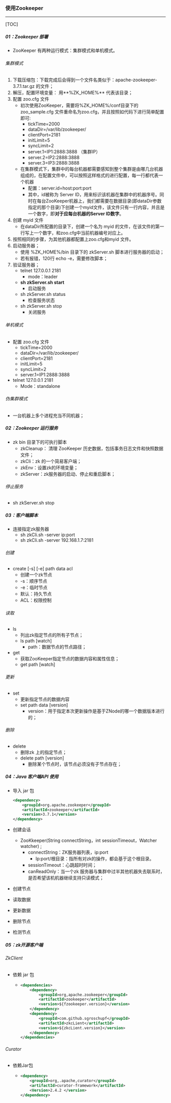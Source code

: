 ### 使用Zookeeper

------

[TOC]

##### 01：Zookeeper 部署

- ZooKeeper 有两种运行模式：集群模式和单机模式。

###### 集群模式

1. 下载压缩包：下载完成后会得到一个文件名类似于：apache-zookeeper-3.7.1.tar.gz 的文件；
2. 解压，配置环境变量： 用**%ZK_HOME%** 代表该目录；
3. 配置 zoo.cfg 文件
   - 初次使用ZooKeeper，需要将%ZK_HOME%/conf目录下的zoo_sample.cfg 文件重命名为zoo.cfg，并且按照如代码下进行简单配置即可:
     - tickTime=2000
     - dataDir=/var/lib/zookeeper/
     - clientPort=2181
     - initLimit=5
     - syncLimit=2
     - server.1=IP1:2888:3888 （集群IP）
     - server.2=IP2:2888:3888
     - server.3=IP3:2888:3888
   - 在集群模式下，集群中的每台机器都需要感知到整个集群是由哪几台机器组成的，在配置文件中，可以按照这样格式的进行配置，每一行都代表一个机器
     - 配置：server.id=host:port:port
     - 其中，id被称为 Server ID，用来标识该机器在集群中的机器序号。同时在每台ZooKeeper机器上，我们都需要在数据目录(即dataDir参数指定的那个目录)下创建一个myid文件，该文件只有一行内容，并且是一个数字，即**对于应每台机器的Server ID数字**。
4. 创建 myid 文件
   - 在dataDir所配置的目录下，创建一个名为 myid 的文件，在该文件的第一行写上一个数字，和zoo.cfg中当前机器编号对应上。
5. 按照相同的步骤，为其他机器都配置上zoo.cfg和myid 文件。
6. 启动服务器；
   - 使用 %ZK_HOME%/bin 目录下的 zkServer.sh 脚本进行服务器的启动；
   - 若有报错，120行 echo -e，需要修改脚本；
7. 验证服务器；
   - telnet 127.0.0.1 2181 
     - mode：leader
   - **sh zkServer.sh start** 
     - 启动服务
   - sh zkServer.sh status
     - 检查服务状态
   - sh zkServer.sh stop
     - 关闭服务

###### 单机模式

- 配置 zoo.cfg 文件
  - tickTime=2000
  - dataDir=/var/lib/zookeeper/
  - clientPort=2181
  - initLimit=5
  - syncLimit=2
  - server.1=IP1:2888:3888 
- telnet 127.0.0.1 2181
  - Mode：standalone

###### 伪集群模式

- 一台机器上多个进程充当不同机器；

##### 02：Zookeeper 运行服务

- zk bin 目录下的可执行脚本
  - zkCleanup： 清理 ZooKeeper 历史数据，包括事务日志文件和快照数据文件；
  - zkCli：zk 的一个简易客户端；
  - zkEnv：设置zk的环境变量；
  - zkServer：zk服务器的启动、停止和重启脚本；

###### 停止服务

- sh zkServer.sh stop

##### 03：客户端脚本

- 连接指定zk服务器
  - sh zkCli.sh -server ip:port
  - sh zkCli.sh -server 192.168.1.7:2181

###### 创建

- create [-s] [-e] path  data acl
  - 创建一个zk节点
  - -s：顺序节点
  - -e：临时节点
  - 默认：持久节点
  - ACL：权限控制

###### 读取

- ls
  - 列出zk指定节点的所有子节点；
  - ls path [watch]
    - path：数据节点的节点路径；
- get
  - 获取ZooKeeper指定节点的数据内容和属性信息；
  - get path [watch]

###### 更新

- set
  - 更新指定节点的数据内容
  - set path data [version]
    - version：用于指定本次更新操作是基于ZNode的哪一个数据版本进行的；

###### 删除

- delete
  - 删除zk 上的指定节点；
  - delete path [version]
    - 删除某个节点时，该节点必须没有子节点存在；

##### 04：Java 客户端API 使用

- 导入 jar 包

  ```xml
  <dependency>
      <groupId>org.apache.zookeeper</groupId>
      <artifactId>zookeeper</artifactId>
      <version>3.7.1</version>
  </dependency>
  ```

- 创建会话

  - ZooKkeeper(String connectString，int sessionTimeout，Watcher watcher) ; 
    - connectString：ZK服务器列表，ip:port
      - Ip:port/根目录：指所有对zk的操作，都会基于这个根目录。
    - sessionTimeout：心跳超时时间；
    - canReadOnly：当一个zk 服务器与集群中过半其他机器失去联系时，是否希望该机机器继续支持只读模式；

- 创建节点

- 读取数据

- 更新数据

- 删除节点

- 检测节点

##### 05：zk开源客户端

###### ZkClient

- 依赖 jar 包

  - ```xml
    <dependencies>
        <dependency>
            <groupId>org,apache.zookeeper</groupId>
            <artifactId>zookeeper</artifactId>
            <version>${fzookeeper.version}</version>
        </dependency>
        <dependency>
            <groupId>com.github.sgroschupf</groupId>
            <artifactId>zkcLient</artifactId>
            <version>${zkcLient.version}</version>
        </dependency>
    </dependencies> 
    ```

###### Curator

- 依赖Jar包

  - ```xml
    <dependency>
        <groupId>org,.apache,curator</groupId>
        <artifactId>curator-framework</artifactId>
        <Version>2.4.2 </version>
    </dependency> 
    ```









